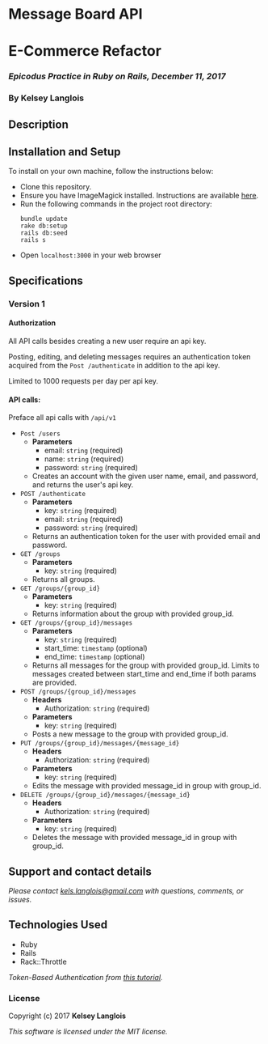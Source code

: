 # Message Board API

# E-Commerce Refactor

### _Epicodus Practice in Ruby on Rails, December 11, 2017_

### By Kelsey Langlois

## Description

## Installation and Setup

To install on your own machine, follow the instructions below:

* Clone this repository.
* Ensure you have ImageMagick installed. Instructions are available [here](https://github.com/thoughtbot/paperclip#image-processor).
* Run the following commands in the project root directory:
  ```
  bundle update
  rake db:setup
  rails db:seed
  rails s
  ```
* Open ```localhost:3000``` in your web browser

## Specifications

### Version 1

#### Authorization

All API calls besides creating a new user require an api key.

Posting, editing, and deleting messages requires an authentication token acquired from the ```Post /authenticate``` in addition to the api key.

Limited to 1000 requests per day per api key.

#### API calls:

Preface all api calls with ```/api/v1```
* ```Post /users```
  * **Parameters**
    * email: ```string``` (required)
    * name: ```string``` (required)
    * password: ```string``` (required)
  * Creates an account with the given user name, email, and password, and returns the user's api key.
* ```POST /authenticate```
  * **Parameters**
    * key: ```string``` (required)
    * email: ```string``` (required)
    * password: ```string``` (required)
  * Returns an authentication token for the user with provided email and password.
* ```GET /groups```
  * **Parameters**
    * key: ```string``` (required)
  * Returns all groups.
* ```GET /groups/{group_id}```
  * **Parameters**
    * key: ```string``` (required)
  * Returns information about the group with provided group_id.
* ```GET /groups/{group_id}/messages```
  * **Parameters**
    * key: ```string``` (required)
    * start_time: ```timestamp``` (optional)
    * end_time: ```timestamp``` (optional)
  * Returns all messages for the group with provided group_id. Limits to messages created between start_time and end_time if both params are provided.
* ```POST /groups/{group_id}/messages```
  * **Headers**
    * Authorization: ```string``` (required)
  * **Parameters**
    * key: ```string``` (required)
  * Posts a new message to the group with provided group_id.
* ```PUT /groups/{group_id}/messages/{message_id}```
  * **Headers**
    * Authorization: ```string``` (required)
  * **Parameters**
    * key: ```string``` (required)
  * Edits the message with provided message_id in group with group_id.
* ```DELETE /groups/{group_id}/messages/{message_id}```
  * **Headers**
    * Authorization: ```string``` (required)
  * **Parameters**
    * key: ```string``` (required)
  * Deletes the message with provided message_id in group with group_id.

## Support and contact details

_Please contact [kels.langlois@gmail.com](mailto:kels.langlois@gmail.com) with questions, comments, or issues._

## Technologies Used

* Ruby
* Rails
* Rack::Throttle

_Token-Based Authentication from [this tutorial](https://www.pluralsight.com/guides/ruby-ruby-on-rails/token-based-authentication-with-ruby-on-rails-5-api)._

### License

Copyright (c) 2017 **Kelsey Langlois**

*This software is licensed under the MIT license.*
